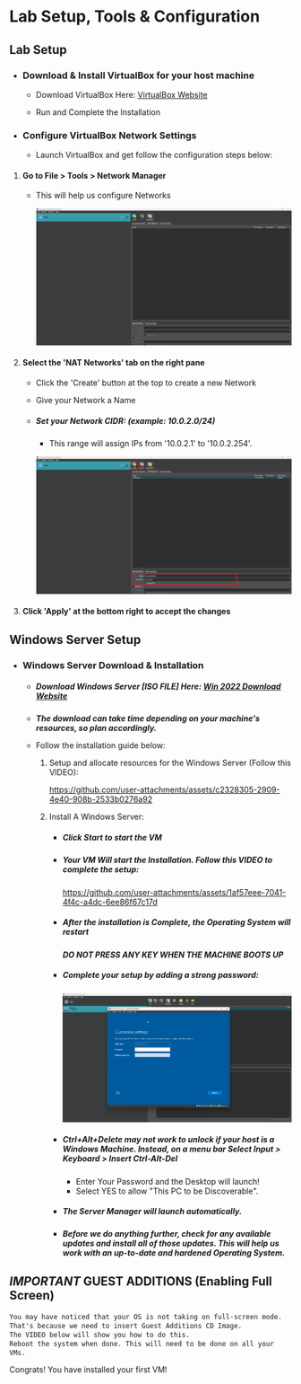 # Lab Setup, Tools & Configuration

## Lab Setup

* ### Download & Install VirtualBox for your host machine
    - Download VirtualBox Here: <a href="https://www.virtualbox.org/wiki/Downloads" target="_blank">VirtualBox Website</a>

    - Run and Complete the Installation

* ### Configure VirtualBox Network Settings
    - Launch VirtualBox and get follow the configuration steps below:

1. #### Go to File > Tools > Network Manager
    - This will help us configure Networks

        ![Network Manager Img](../images/Nat.png)

2. #### Select the 'NAT Networks' tab on the right pane
    - Click the 'Create' button at the top to create a new Network

    - Give your Network a Name

    - ##### Set your Network CIDR: (example: 10.0.2.0/24)
        - This range will assign IPs from '10.0.2.1' to '10.0.2.254'.
    
        ![VirtualBox IP Setup](../images/VB_IP.png)

3. #### Click 'Apply' at the bottom right to accept the changes


## Windows Server Setup

* ### Windows Server Download & Installation
    - ##### Download Windows Server [ISO FILE] Here: [Win 2022 Download Website](https://info.microsoft.com/ww-landing-windows-server-2022.html)

    - ***The download can take time depending on your machine's resources, so plan accordingly.***

    - Follow the installation guide below: 

        1. Setup and allocate resources for the Windows Server (Follow this VIDEO):

            https://github.com/user-attachments/assets/c2328305-2909-4e40-908b-2533b0276a92
        
        2. Install A Windows Server:
            - ##### Click Start to start the VM
            - ##### Your VM Will start the Installation. Follow this VIDEO to complete the setup:

                https://github.com/user-attachments/assets/1af57eee-7041-4f4c-a4dc-6ee86f67c17d
            

            - ##### After the installation is Complete, the Operating System will restart
               ***DO NOT PRESS ANY KEY WHEN THE MACHINE BOOTS UP***

            - ##### Complete your setup by adding a strong password:
                 
                ![Enter Password for your Server](../images/Password.png)

            - ##### Ctrl+Alt+Delete may not work to unlock if your host is a Windows Machine. Instead, on a menu bar ***Select Input > Keyboard > Insert Ctrl-Alt-Del***
                - Enter Your Password and the Desktop will launch!
                - Select YES to allow "This PC to be Discoverable".

            - ##### The Server Manager will launch automatically.
            - ##### Before we do anything further, check for any available updates and install all of those updates. This will help us work with an up-to-date and hardened Operating System.

## ***IMPORTANT*** GUEST ADDITIONS (Enabling Full Screen)
    You may have noticed that your OS is not taking on full-screen mode.
    That's because we need to insert Guest Additions CD Image. 
    The VIDEO below will show you how to do this. 
    Reboot the system when done. This will need to be done on all your VMs. 
    






Congrats! You have installed your first VM!
            
            
